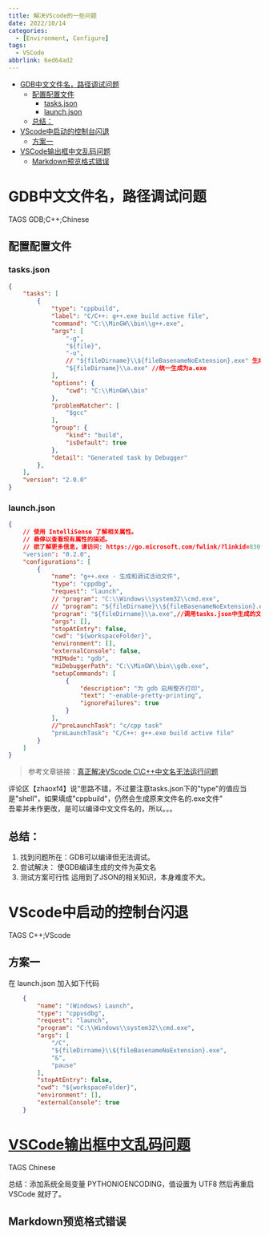 ```yaml
---
title: 解决VScode的一些问题
date: 2022/10/14
categories:
  - [Environment, Configure]
tags:
  - VSCode
abbrlink: 6ed64ad2
---
```



<!-- TOC -->

- [GDB中文文件名，路径调试问题](#gdb中文文件名路径调试问题)
  - [配置配置文件](#配置配置文件)
    - [tasks.json](#tasksjson)
    - [launch.json](#launchjson)
  - [总结：](#总结)
- [VScode中启动的控制台闪退](#vscode中启动的控制台闪退)
  - [方案一](#方案一)
- [VSCode输出框中文乱码问题](#vscode输出框中文乱码问题)
  - [Markdown预览格式错误](#markdown预览格式错误)

<!-- /TOC -->

# GDB中文文件名，路径调试问题

TAGS GDB;C++;Chinese 

## 配置配置文件  
### tasks.json
``` json
{
    "tasks": [
        {
            "type": "cppbuild",
            "label": "C/C++: g++.exe build active file",
            "command": "C:\\MinGW\\bin\\g++.exe",
            "args": [
                "-g",
                "${file}",
                "-o",
                // "${fileDirname}\\${fileBasenameNoExtension}.exe" 生成一个与源文件文件名相同的.exe文件
                "${fileDirname}\\a.exe" //统一生成为a.exe
            ],
            "options": {
                "cwd": "C:\\MinGW\\bin"
            },
            "problemMatcher": [
                "$gcc"
            ],
            "group": {
                "kind": "build",
                "isDefault": true
            },
            "detail": "Generated task by Debugger"
        },
    ],
    "version": "2.0.0"
}
```
### launch.json
``` json
{
    // 使用 IntelliSense 了解相关属性。 
    // 悬停以查看现有属性的描述。
    // 欲了解更多信息，请访问: https://go.microsoft.com/fwlink/?linkid=830387
    "version": "0.2.0",
    "configurations": [
        {
            "name": "g++.exe - 生成和调试活动文件",
            "type": "cppdbg",
            "request": "launch",
            // "program": "C:\\Windows\\system32\\cmd.exe", 
            // "program": "${fileDirname}\\${fileBasenameNoExtension}.exe",
            "program": "${fileDirname}\\a.exe",//调用tasks.json中生成的文件
            "args": [],
            "stopAtEntry": false,
            "cwd": "${workspaceFolder}",
            "environment": [],
            "externalConsole": false,
            "MIMode": "gdb",
            "miDebuggerPath": "C:\\MinGW\\bin\\gdb.exe",
            "setupCommands": [
                {
                    "description": "为 gdb 启用整齐打印",
                    "text": "-enable-pretty-printing",
                    "ignoreFailures": true
                }
            ],
            //"preLaunchTask": "c/cpp task"
            "preLaunchTask": "C/C++: g++.exe build active file"
        }
    ]
}
```

> 参考文章链接：[真正解决VScode C\C++中文名无法运行问题](https://blog.csdn.net/qq_51380768/article/details/111479548) 
  
评论区【zhaoxf4】说“思路不错，不过要注意tasks.json下的"type"的值应当是"shell"，如果填成"cppbuild"，仍然会生成原来文件名的.exe文件”  
吾辈并未作更改，是可以编译中文文件名的，所以。。。

## 总结：
1. 找到问题所在：GDB可以编译但无法调试。
2. 尝试解决： 使GDB编译生成的文件为英文名
3. 测试方案可行性
运用到了JSON的相关知识，本身难度不大。


# VScode中启动的控制台闪退

TAGS C++;VScode

## 方案一
在 launch.json 加入如下代码
``` json
    {
        "name": "(Windows) Launch",
        "type": "cppvsdbg",
        "request": "launch",
        "program": "C:\\Windows\\system32\\cmd.exe",
        "args": [
            "/C",
            "${fileDirname}\\${fileBasenameNoExtension}.exe",
            "&",
            "pause"
        ],
        "stopAtEntry": false,
        "cwd": "${workspaceFolder}",
        "environment": [],
        "externalConsole": true
    }
```


# [VSCode输出框中文乱码问题](https://blog.csdn.net/a19990412/article/details/90270814)  

TAGS Chinese

总结：添加系统全局变量 PYTHONIOENCODING，值设置为 UTF8 然后再重启 VSCode 就好了。


## Markdown预览格式错误


